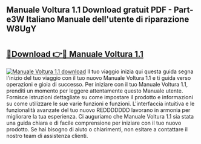 ## Manuale Voltura 1.1 Download gratuit PDF - Part-e3W Italiano Manuale dell'utente di riparazione W8UgY

# <h2><a href="http://dfg5kry.blite.top/?on=Manuale+Voltura+1.1">🔗Download 👉🔴 Manuale Voltura 1.1</a></h2>

[![Manuale Voltura 1.1 download](https://i.imgur.com/lujVjoI.png)](http://dfg5kry.blite.top/?on=Manuale+Voltura+1.1)
Il tuo viaggio inizia qui questa guida segna l'inizio del tuo viaggio con il tuo nuovo Manuale Voltura 1.1 e ti guida verso operazioni e gioia di successo. Per iniziare con il tuo Manuale Voltura 1.1, prenditi un momento per leggere attentamente questo Manuale utente. Fornisce istruzioni dettagliate su come impostare il prodotto e informazioni su come utilizzare le sue varie funzioni e funzioni. L'interfaccia intuitiva e le funzionalità avanzate del tuo nuovo REDDDDDDD lavorano in armonia per migliorare la tua esperienza. Ci auguriamo che Manuale Voltura 1.1 sia stata una guida chiara e di facile comprensione per iniziare con il tuo nuovo prodotto. Se hai bisogno di aiuto o chiarimenti, non esitare a contattare il nostro team di assistenza clienti.
